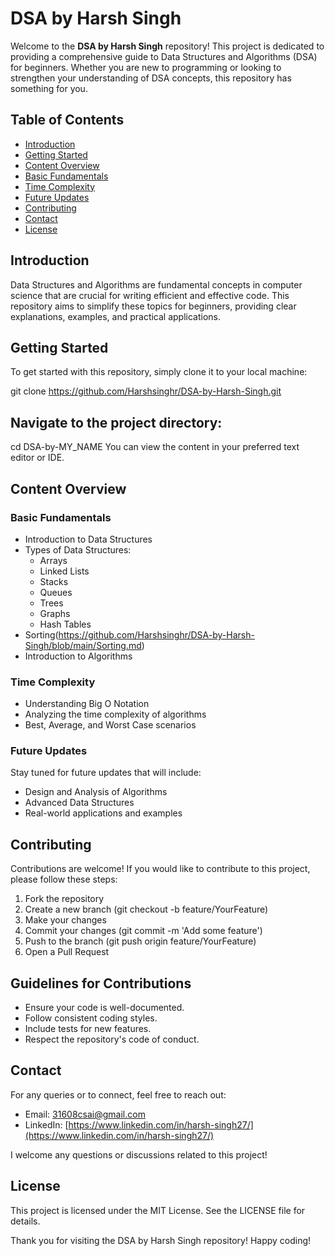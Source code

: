 # DSA by Harsh Singh

Welcome to the **DSA by Harsh Singh** repository! This project is dedicated to providing a comprehensive guide to Data Structures and Algorithms (DSA) for beginners. Whether you are new to programming or looking to strengthen your understanding of DSA concepts, this repository has something for you.

## Table of Contents

- [Introduction](#introduction)
- [Getting Started](#getting-started)
- [Content Overview](#content-overview)
- [Basic Fundamentals](#basic-fundamentals)
- [Time Complexity](#time-complexity)
- [Future Updates](#future-updates)
- [Contributing](#contributing)
- [Contact](#contact)
- [License](#license)
 
## Introduction

Data Structures and Algorithms are fundamental concepts in computer science that are crucial for writing efficient and effective code. This repository aims to simplify these topics for beginners, providing clear explanations, examples, and practical applications.

## Getting Started

To get started with this repository, simply clone it to your local machine:


git clone https://github.com/Harshsinghr/DSA-by-Harsh-Singh.git

## Navigate to the project directory:

cd DSA-by-MY_NAME
You can view the content in your preferred text editor or IDE.

## Content Overview

### Basic Fundamentals
- Introduction to Data Structures
- Types of Data Structures:
    - Arrays
    - Linked Lists
    - Stacks
    - Queues
    - Trees
    - Graphs
    - Hash Tables
- Sorting(https://github.com/Harshsinghr/DSA-by-Harsh-Singh/blob/main/Sorting.md)
- Introduction to Algorithms

### Time Complexity
- Understanding Big O Notation
- Analyzing the time complexity of algorithms
- Best, Average, and Worst Case scenarios

### Future Updates
Stay tuned for future updates that will include:

- Design and Analysis of Algorithms
- Advanced Data Structures
- Real-world applications and examples

## Contributing

Contributions are welcome! If you would like to contribute to this project, please follow these steps:

1. Fork the repository
2. Create a new branch (git checkout -b feature/YourFeature)
3. Make your changes
4. Commit your changes (git commit -m 'Add some feature')
5. Push to the branch (git push origin feature/YourFeature)
6. Open a Pull Request

## Guidelines for Contributions
- Ensure your code is well-documented.
- Follow consistent coding styles.
- Include tests for new features.
- Respect the repository's code of conduct.

## Contact
For any queries or to connect, feel free to reach out:

- Email: 31608csai@gmail.com
- LinkedIn: [https://www.linkedin.com/in/harsh-singh27/](https://www.linkedin.com/in/harsh-singh27/)

I welcome any questions or discussions related to this project!

## License
This project is licensed under the MIT License. See the LICENSE file for details.


Thank you for visiting the DSA by Harsh Singh repository! Happy coding!
